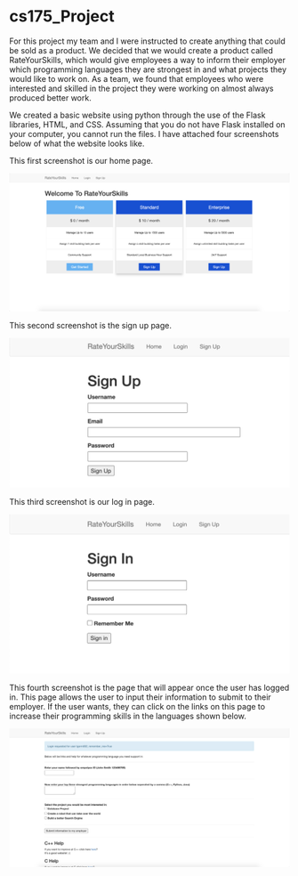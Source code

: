 # cs175_Project

For this project my team and I were instructed to create anything that could be sold as a product. We decided that we would create a product called RateYourSkills, which would give employees a way to inform their employer which programming languages they are strongest in and what projects they would like to work on. As a team, we found that employees who were interested and skilled in the project they were working on almost always produced better work.

We created a basic website using python through the use of the Flask libraries, HTML, and CSS. Assuming that you do not have Flask installed on your computer, you cannot run the files. I have attached four screenshots below of what the website looks like. 

This first screenshot is our home page.

![](images/screenshot1.png)

This second screenshot is the sign up page.

![](images/screenshot2.png)

This third screenshot is our log in page.

![](images/screenshot3.png)

This fourth screenshot is the page that will appear once the user has logged in. This page allows the user to input their information to submit to their employer. If the user wants, they can click on the links on this page to increase their programming skills in the languages shown below. 

![](images/screenshot4.png)